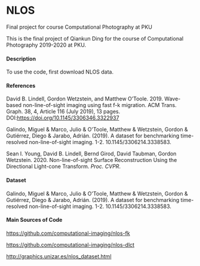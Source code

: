 # NLOS
Final project for course Computational Photography at PKU



This is the final project of Qiankun Ding for the course of Computational Photography 2019-2020 at PKU. 



#### Description

To use the code, first download NLOS data. 



#### References

David B. Lindell, Gordon Wetzstein, and Matthew O’Toole. 2019. Wave-based non-line-of-sight imaging using fast f-k migration. ACM Trans. Graph. 38, 4, Article 116 (July 2019), 13 pages. DOI:https://doi.org/10.1145/3306346.3322937

Galindo, Miguel & Marco, Julio & O'Toole, Matthew & Wetzstein, Gordon & Gutiérrez, Diego & Jarabo, Adrián. (2019). A dataset for benchmarking time-resolved non-line-of-sight imaging. 1-2. 10.1145/3306214.3338583. 

Sean I. Young, David B. Lindell, Bernd Girod, David Taubman, Gordon Wetzstein. 2020. Non-line-of-sight Surface Reconstruction Using the Directional Light-cone Transform. *Proc. CVPR*.



#### Dataset

Galindo, Miguel & Marco, Julio & O'Toole, Matthew & Wetzstein, Gordon & Gutiérrez, Diego & Jarabo, Adrián. (2019). A dataset for benchmarking time-resolved non-line-of-sight imaging. 1-2. 10.1145/3306214.3338583. 



#### Main Sources of Code

https://github.com/computational-imaging/nlos-fk

https://github.com/computational-imaging/nlos-dlct

http://graphics.unizar.es/nlos_dataset.html